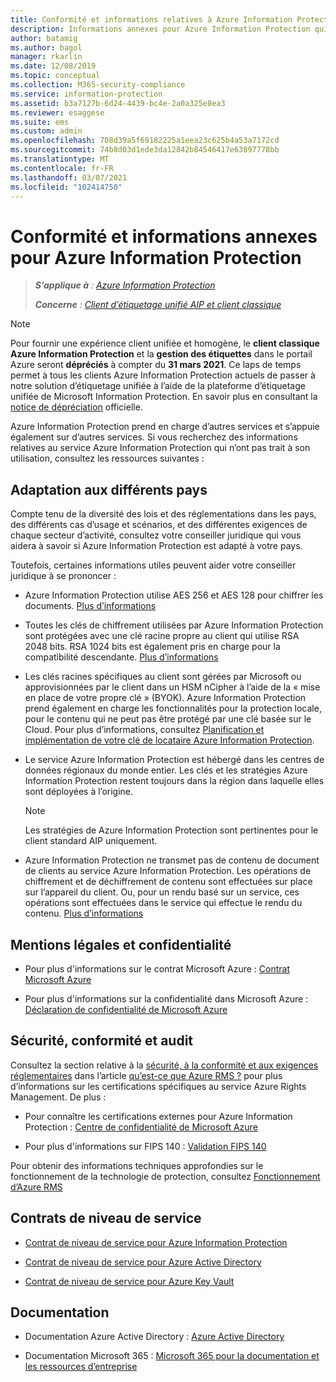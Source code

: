 ```yaml
---
title: Conformité et informations relatives à Azure Information Protection
description: Informations annexes pour Azure Information Protection qui concernent notamment les mentions légales, la conformité et les contrats de niveau de service.
author: batamig
ms.author: bagol
manager: rkarlin
ms.date: 12/08/2019
ms.topic: conceptual
ms.collection: M365-security-compliance
ms.service: information-protection
ms.assetid: b3a7127b-6d24-4439-bc4e-2a0a325e8ea3
ms.reviewer: esaggese
ms.suite: ems
ms.custom: admin
ms.openlocfilehash: 708d39a5f69182225a1eea23c625b4a53a7172cd
ms.sourcegitcommit: 74b8d03d1ede3da12842b84546417e63897778bb
ms.translationtype: MT
ms.contentlocale: fr-FR
ms.lasthandoff: 03/07/2021
ms.locfileid: "102414750"
---
```

# <a name="compliance-and-supporting-information-for-azure-information-protection"></a>Conformité et informations annexes pour Azure Information Protection

>***S’applique à** : [Azure Information Protection](https://azure.microsoft.com/pricing/details/information-protection)*
>
>***Concerne** : [Client d’étiquetage unifié AIP et client classique](faqs.md#whats-the-difference-between-the-azure-information-protection-classic-and-unified-labeling-clients)*

>[!NOTE] 
> Pour fournir une expérience client unifiée et homogène, le **client classique Azure Information Protection** et la **gestion des étiquettes** dans le portail Azure seront **dépréciés** à compter du **31 mars 2021**. Ce laps de temps permet à tous les clients Azure Information Protection actuels de passer à notre solution d’étiquetage unifiée à l’aide de la plateforme d’étiquetage unifiée de Microsoft Information Protection. En savoir plus en consultant la [notice de dépréciation](https://aka.ms/aipclassicsunset) officielle.

Azure Information Protection prend en charge d’autres services et s’appuie également sur d’autres services. Si vous recherchez des informations relatives au service Azure Information Protection qui n’ont pas trait à son utilisation, consultez les ressources suivantes :

## <a name="suitability-for-different-countries"></a>Adaptation aux différents pays

Compte tenu de la diversité des lois et des réglementations dans les pays, des différents cas d’usage et scénarios, et des différentes exigences de chaque secteur d’activité, consultez votre conseiller juridique qui vous aidera à savoir si Azure Information Protection est adapté à votre pays.

Toutefois, certaines informations utiles peuvent aider votre conseiller juridique à se prononcer :

- Azure Information Protection utilise AES 256 et AES 128 pour chiffrer les documents. [Plus d’informations](./how-does-it-work.md#cryptographic-controls-used-by-azure-rms-algorithms-and-key-lengths)

- Toutes les clés de chiffrement utilisées par Azure Information Protection sont protégées avec une clé racine propre au client qui utilise RSA 2048 bits. RSA 1024 bits est également pris en charge pour la compatibilité descendante. [Plus d’informations](./how-does-it-work.md#cryptographic-controls-used-by-azure-rms-algorithms-and-key-lengths)

- Les clés racines spécifiques au client sont gérées par Microsoft ou approvisionnées par le client dans un HSM nCipher à l’aide de la « mise en place de votre propre clé » (BYOK). Azure Information Protection prend également en charge les fonctionnalités pour la protection locale, pour le contenu qui ne peut pas être protégé par une clé basée sur le Cloud. Pour plus d’informations, consultez [Planification et implémentation de votre clé de locataire Azure Information Protection](plan-implement-tenant-key.md).

- Le service Azure Information Protection est hébergé dans les centres de données régionaux du monde entier. Les clés et les stratégies Azure Information Protection restent toujours dans la région dans laquelle elles sont déployées à l’origine.

    > [!NOTE]
    > Les stratégies de Azure Information Protection sont pertinentes pour le client standard AIP uniquement.
    >
  
- Azure Information Protection ne transmet pas de contenu de document de clients au service Azure Information Protection. Les opérations de chiffrement et de déchiffrement de contenu sont effectuées sur place sur l’appareil du client. Ou, pour un rendu basé sur un service, ces opérations sont effectuées dans le service qui effectue le rendu du contenu. [Plus d’informations](./how-does-it-work.md)

## <a name="legal-and-privacy"></a>Mentions légales et confidentialité

- Pour plus d'informations sur le contrat Microsoft Azure : [Contrat Microsoft Azure](https://azure.microsoft.com/support/legal/subscription-agreement/)

- Pour plus d'informations sur la confidentialité dans Microsoft Azure : [Déclaration de confidentialité de Microsoft Azure](https://azure.microsoft.com/support/legal/privacy-statement/)

## <a name="security-compliance-and-auditing"></a>Sécurité, conformité et audit

Consultez la section relative à la [sécurité, à la conformité et aux exigences réglementaires](./what-is-azure-rms.md#security-compliance-and-regulatory-requirements) dans l’article [qu’est-ce que Azure RMS ?](./what-is-azure-rms.md) pour plus d’informations sur les certifications spécifiques au service Azure Rights Management. De plus :

- Pour connaître les certifications externes pour Azure Information Protection : [Centre de confidentialité de Microsoft Azure](https://azure.microsoft.com/support/trust-center/)

- Pour plus d'informations sur FIPS 140 : [Validation FIPS 140](/windows/security/threat-protection/fips-140-validation)

Pour obtenir des informations techniques approfondies sur le fonctionnement de la technologie de protection, consultez [Fonctionnement d’Azure RMS](./how-does-it-work.md) 

## <a name="service-level-agreements"></a>Contrats de niveau de service

- [Contrat de niveau de service pour Azure Information Protection](https://azure.microsoft.com/support/legal/sla/information-protection/v1_0/)

- [Contrat de niveau de service pour Azure Active Directory](https://azure.microsoft.com/support/legal/sla/active-directory/v1_0/)

- [Contrat de niveau de service pour Azure Key Vault](https://azure.microsoft.com/support/legal/sla/key-vault/v1_0/)

## <a name="documentation"></a>Documentation

- Documentation Azure Active Directory : [Azure Active Directory](/azure/active-directory/fundamentals/active-directory-whatis)

- Documentation Microsoft 365 : [Microsoft 365 pour la documentation et les ressources d’entreprise](/Office365/Enterprise/)


